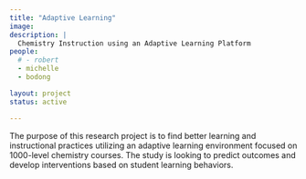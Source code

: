 ```yaml
---
title: "Adaptive Learning"
image:
description: |
  Chemistry Instruction using an Adaptive Learning Platform
people:
  # - robert
  - michelle
  - bodong

layout: project
status: active

---
```


The purpose of this research project is to find better learning and instructional practices utilizing an adaptive learning environment focused on 1000-level chemistry courses. The
study is looking to predict outcomes
and develop interventions based on student learning behaviors.